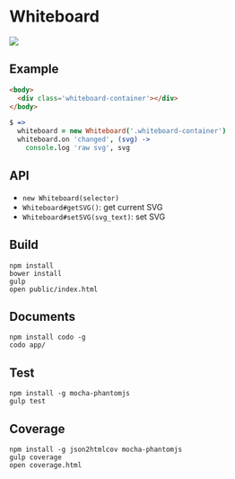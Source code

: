 # Whiteboard

![](http://i.gyazo.com/c6d2ccb694d483127d4b539d412194e0.png)

## Example

```html
<body>
  <div class='whiteboard-container'></div>
</body>
```

```coffee
$ =>
  whiteboard = new Whiteboard('.whiteboard-container')
  whiteboard.on 'changed', (svg) ->
    console.log 'raw svg', svg
```

## API

- `new Whiteboard(selector)`
- `Whiteboard#getSVG()`: get current SVG
- `Whiteboard#setSVG(svg_text)`: set SVG

## Build

```
npm install
bower install
gulp
open public/index.html
```

## Documents

```
npm install codo -g
codo app/
```

## Test

```
npm install -g mocha-phantomjs
gulp test
```

## Coverage

```
npm install -g json2htmlcov mocha-phantomjs
gulp coverage
open coverage.html
```

